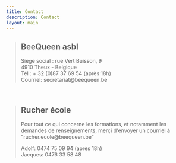 ```yaml
---
title: Contact
description: Contact
layout: main
---
```


<div class="block-group">
<div class="block gauche">
<blockquote>
<h2 id="contact">BeeQueen asbl</h2>
Siège social : rue Vert Buisson, 9<br />
4910 Theux - Belgique<br />
Tél : + 32 (0)87 37 69 54 (après 18h)<br />
Courriel: secre<!-- abc@def -->tariat@beeque<!-- @abc.com -->en.be</a></p>
</blockquote>
</div>
<div class="block droite">
<!--
<blockquote>
<h3 class="gris">Rester informé:</h3>
Voulez vous recevoir un email<br>
annoncant chacune de nos conférences?</br>
< !-- <a href="mailing-list">S'inscrire</a> -- >
<a href="https://beequeen.us12.list-manage.com/subscribe/post?u=7de077c5bf207b97983ba770d&amp;id=777c2a4441">S'inscrire</a>
-->
<blockquote>
</div>
</div>
<br>
<div class="block-group">
<div class="block gauche">
<blockquote>
<h2 id="contact">Rucher école</h2>
Pour tout ce qui concerne les formations, et notamment les demandes de renseignements, merçi d'envoyer un courriel à<br>
"ruche<!-- def@def -->r.ecole@beeque<! @abc.com -->en.be"<br>
<p>Adolf: 0474 75 09 94 (après 18h)<br>
Jacques: 0476 33 58 48<br>
</blockquote>

